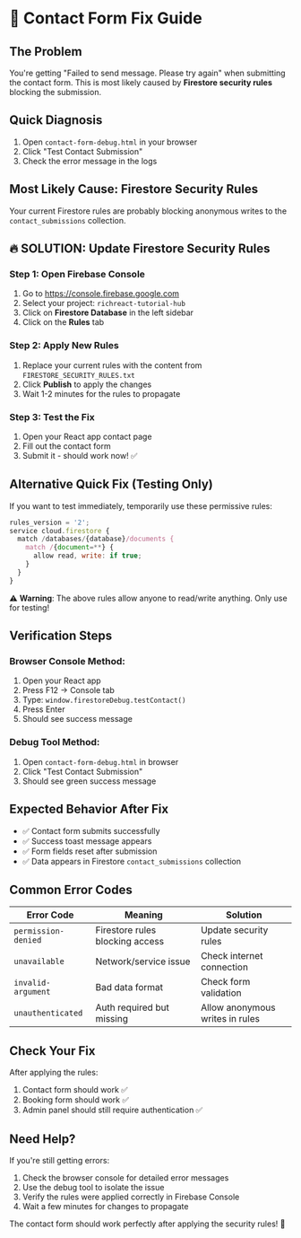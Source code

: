 # 🔧 Contact Form Fix Guide

## The Problem
You're getting "Failed to send message. Please try again" when submitting the contact form. This is most likely caused by **Firestore security rules** blocking the submission.

## Quick Diagnosis
1. Open `contact-form-debug.html` in your browser
2. Click "Test Contact Submission" 
3. Check the error message in the logs

## Most Likely Cause: Firestore Security Rules

Your current Firestore rules are probably blocking anonymous writes to the `contact_submissions` collection.

## 🔥 SOLUTION: Update Firestore Security Rules

### Step 1: Open Firebase Console
1. Go to https://console.firebase.google.com
2. Select your project: `richreact-tutorial-hub`
3. Click on **Firestore Database** in the left sidebar
4. Click on the **Rules** tab

### Step 2: Apply New Rules
1. Replace your current rules with the content from `FIRESTORE_SECURITY_RULES.txt`
2. Click **Publish** to apply the changes
3. Wait 1-2 minutes for the rules to propagate

### Step 3: Test the Fix
1. Open your React app contact page
2. Fill out the contact form
3. Submit it - should work now! ✅

## Alternative Quick Fix (Testing Only)
If you want to test immediately, temporarily use these permissive rules:

```javascript
rules_version = '2';
service cloud.firestore {
  match /databases/{database}/documents {
    match /{document=**} {
      allow read, write: if true;
    }
  }
}
```

⚠️ **Warning**: The above rules allow anyone to read/write anything. Only use for testing!

## Verification Steps

### Browser Console Method:
1. Open your React app
2. Press F12 → Console tab
3. Type: `window.firestoreDebug.testContact()`
4. Press Enter
5. Should see success message

### Debug Tool Method:
1. Open `contact-form-debug.html` in browser
2. Click "Test Contact Submission"
3. Should see green success message

## Expected Behavior After Fix
- ✅ Contact form submits successfully
- ✅ Success toast message appears
- ✅ Form fields reset after submission
- ✅ Data appears in Firestore `contact_submissions` collection

## Common Error Codes

| Error Code | Meaning | Solution |
|------------|---------|----------|
| `permission-denied` | Firestore rules blocking access | Update security rules |
| `unavailable` | Network/service issue | Check internet connection |
| `invalid-argument` | Bad data format | Check form validation |
| `unauthenticated` | Auth required but missing | Allow anonymous writes in rules |

## Check Your Fix
After applying the rules:
1. Contact form should work ✅
2. Booking form should work ✅  
3. Admin panel should still require authentication ✅

## Need Help?
If you're still getting errors:
1. Check the browser console for detailed error messages
2. Use the debug tool to isolate the issue
3. Verify the rules were applied correctly in Firebase Console
4. Wait a few minutes for changes to propagate

The contact form should work perfectly after applying the security rules! 🎉
